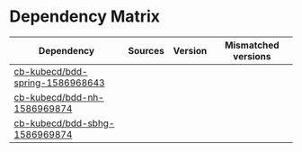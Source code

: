 # Dependency Matrix

Dependency | Sources | Version | Mismatched versions
---------- | ------- | ------- | -------------------
[cb-kubecd/bdd-spring-1586968643](https://github.com/cb-kubecd/bdd-spring-1586968643.git) |  | []() | 
[cb-kubecd/bdd-nh-1586969874](https://github.com/cb-kubecd/bdd-nh-1586969874.git) |  | []() | 
[cb-kubecd/bdd-sbhg-1586969874](https://github.com/cb-kubecd/bdd-sbhg-1586969874.git) |  | []() | 
